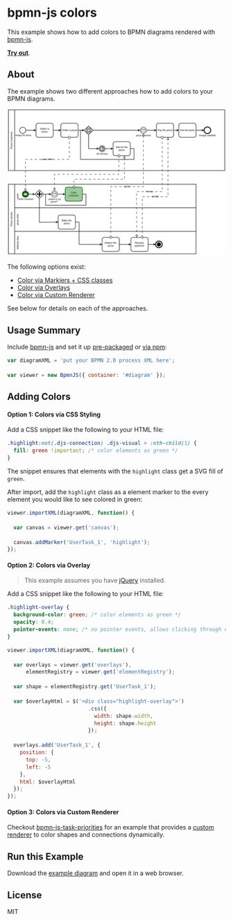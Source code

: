# bpmn-js colors

This example shows how to add colors to BPMN diagrams rendered with [bpmn-js](https://github.com/bpmn-io/bpmn-js).

[__Try out__](https://rawgit.com/bpmn-io/bpmn-js-examples/master/colors/index.html).


## About

The example shows two different approaches how to add colors to your BPMN diagrams.

![demo application screenshot](./screenshot.png "Screenshot of the example application")

The following options exist:

* [Color via Markiers + CSS classes](#option-1-colors-via-css-styling)
* [Color via Overlays](#option-2-colors-via-overlay)
* [Color via Custom Renderer](#option-3-colors-via-custom-renderer)

See below for details on each of the approaches.


## Usage Summary

Include [bpmn-js](https://github.com/bpmn-io/bpmn-js) and set it up [pre-packaged](../pre-packaged) or [via npm](../bundling):


```javascript
var diagramXML = 'put your BPMN 2.0 process XML here';

var viewer = new BpmnJS({ container: '#diagram' });
```


## Adding Colors

#### Option 1: Colors via CSS Styling

Add a CSS snippet like the following to your HTML file:

```css
.highlight:not(.djs-connection) .djs-visual > :nth-child(1) {
  fill: green !important; /* color elements as green */
}
```

The snippet ensures that elements with the `highlight` class get a SVG fill of `green`.

After import, add the `highlight` class as a element marker to the every element you would like to see colored in green:

```javascript
viewer.importXML(diagramXML, function() {

  var canvas = viewer.get('canvas');

  canvas.addMarker('UserTask_1', 'highlight');
});
```


#### Option 2: Colors via Overlay

> This example assumes you have [jQuery](http://jquery.com/) installed.

Add a CSS snippet like the following to your HTML file:

```css
.highlight-overlay {
  background-color: green; /* color elements as green */
  opacity: 0.4;
  pointer-events: none; /* no pointer events, allows clicking through onto the element */
}
```

```javascript
viewer.importXML(diagramXML, function() {

  var overlays = viewer.get('overlays'),
      elementRegistry = viewer.get('elementRegistry');

  var shape = elementRegistry.get('UserTask_1');

  var $overlayHtml = $('<div class="highlight-overlay">')
                          .css({
                            width: shape.width,
                            height: shape.height
                          });

  overlays.add('UserTask_1', {
    position: {
      top: -5,
      left: -5
    },
    html: $overlayHtml
  });
});
```


#### Option 3: Colors via Custom Renderer

Checkout [bpmn-js-task-priorities](https://github.com/bpmn-io/bpmn-js-task-priorities) for an example that provides a [custom renderer](https://github.com/bpmn-io/bpmn-js-task-priorities/blob/master/lib/priorities/ColorRenderer.js) to color shapes and connections dynamically.


## Run this Example

Download the [example diagram](https://rawgit.com/bpmn-io/bpmn-js-examples/master/colors/index.html) and open it
in a web browser.


## License

MIT

